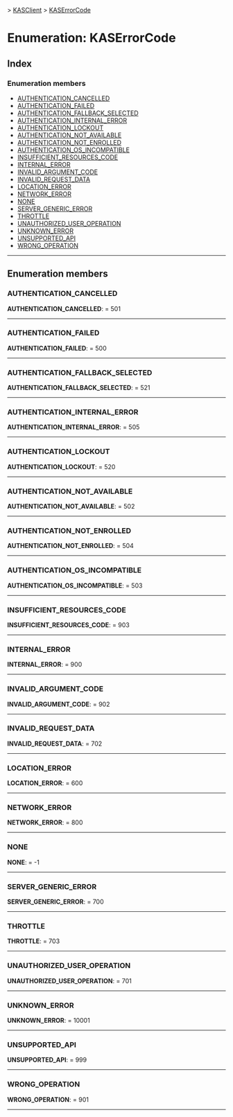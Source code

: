 [](../README.md) > [KASClient](../modules/kasclient.md) > [KASErrorCode](../enums/kasclient.kaserrorcode.md)

# Enumeration: KASErrorCode

## Index

### Enumeration members

* [AUTHENTICATION_CANCELLED](kasclient.kaserrorcode.md#authentication_cancelled)
* [AUTHENTICATION_FAILED](kasclient.kaserrorcode.md#authentication_failed)
* [AUTHENTICATION_FALLBACK_SELECTED](kasclient.kaserrorcode.md#authentication_fallback_selected)
* [AUTHENTICATION_INTERNAL_ERROR](kasclient.kaserrorcode.md#authentication_internal_error)
* [AUTHENTICATION_LOCKOUT](kasclient.kaserrorcode.md#authentication_lockout)
* [AUTHENTICATION_NOT_AVAILABLE](kasclient.kaserrorcode.md#authentication_not_available)
* [AUTHENTICATION_NOT_ENROLLED](kasclient.kaserrorcode.md#authentication_not_enrolled)
* [AUTHENTICATION_OS_INCOMPATIBLE](kasclient.kaserrorcode.md#authentication_os_incompatible)
* [INSUFFICIENT_RESOURCES_CODE](kasclient.kaserrorcode.md#insufficient_resources_code)
* [INTERNAL_ERROR](kasclient.kaserrorcode.md#internal_error)
* [INVALID_ARGUMENT_CODE](kasclient.kaserrorcode.md#invalid_argument_code)
* [INVALID_REQUEST_DATA](kasclient.kaserrorcode.md#invalid_request_data)
* [LOCATION_ERROR](kasclient.kaserrorcode.md#location_error)
* [NETWORK_ERROR](kasclient.kaserrorcode.md#network_error)
* [NONE](kasclient.kaserrorcode.md#none)
* [SERVER_GENERIC_ERROR](kasclient.kaserrorcode.md#server_generic_error)
* [THROTTLE](kasclient.kaserrorcode.md#throttle)
* [UNAUTHORIZED_USER_OPERATION](kasclient.kaserrorcode.md#unauthorized_user_operation)
* [UNKNOWN_ERROR](kasclient.kaserrorcode.md#unknown_error)
* [UNSUPPORTED_API](kasclient.kaserrorcode.md#unsupported_api)
* [WRONG_OPERATION](kasclient.kaserrorcode.md#wrong_operation)

---

## Enumeration members

<a id="authentication_cancelled"></a>

###  AUTHENTICATION_CANCELLED

**AUTHENTICATION_CANCELLED**:  = 501

___
<a id="authentication_failed"></a>

###  AUTHENTICATION_FAILED

**AUTHENTICATION_FAILED**:  = 500

___
<a id="authentication_fallback_selected"></a>

###  AUTHENTICATION_FALLBACK_SELECTED

**AUTHENTICATION_FALLBACK_SELECTED**:  = 521

___
<a id="authentication_internal_error"></a>

###  AUTHENTICATION_INTERNAL_ERROR

**AUTHENTICATION_INTERNAL_ERROR**:  = 505

___
<a id="authentication_lockout"></a>

###  AUTHENTICATION_LOCKOUT

**AUTHENTICATION_LOCKOUT**:  = 520

___
<a id="authentication_not_available"></a>

###  AUTHENTICATION_NOT_AVAILABLE

**AUTHENTICATION_NOT_AVAILABLE**:  = 502

___
<a id="authentication_not_enrolled"></a>

###  AUTHENTICATION_NOT_ENROLLED

**AUTHENTICATION_NOT_ENROLLED**:  = 504

___
<a id="authentication_os_incompatible"></a>

###  AUTHENTICATION_OS_INCOMPATIBLE

**AUTHENTICATION_OS_INCOMPATIBLE**:  = 503

___
<a id="insufficient_resources_code"></a>

###  INSUFFICIENT_RESOURCES_CODE

**INSUFFICIENT_RESOURCES_CODE**:  = 903

___
<a id="internal_error"></a>

###  INTERNAL_ERROR

**INTERNAL_ERROR**:  = 900

___
<a id="invalid_argument_code"></a>

###  INVALID_ARGUMENT_CODE

**INVALID_ARGUMENT_CODE**:  = 902

___
<a id="invalid_request_data"></a>

###  INVALID_REQUEST_DATA

**INVALID_REQUEST_DATA**:  = 702

___
<a id="location_error"></a>

###  LOCATION_ERROR

**LOCATION_ERROR**:  = 600

___
<a id="network_error"></a>

###  NETWORK_ERROR

**NETWORK_ERROR**:  = 800

___
<a id="none"></a>

###  NONE

**NONE**:  =  -1

___
<a id="server_generic_error"></a>

###  SERVER_GENERIC_ERROR

**SERVER_GENERIC_ERROR**:  = 700

___
<a id="throttle"></a>

###  THROTTLE

**THROTTLE**:  = 703

___
<a id="unauthorized_user_operation"></a>

###  UNAUTHORIZED_USER_OPERATION

**UNAUTHORIZED_USER_OPERATION**:  = 701

___
<a id="unknown_error"></a>

###  UNKNOWN_ERROR

**UNKNOWN_ERROR**:  = 10001

___
<a id="unsupported_api"></a>

###  UNSUPPORTED_API

**UNSUPPORTED_API**:  = 999

___
<a id="wrong_operation"></a>

###  WRONG_OPERATION

**WRONG_OPERATION**:  = 901

___

